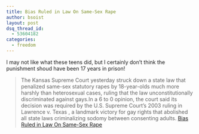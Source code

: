 ```yaml
---
title: Bias Ruled in Law On Same-Sex Rape
author: bsoist
layout: post
dsq_thread_id:
  - 53604182
categories:
  - freedom
---
```

I may not like what these teens did, but I certainly don&#8217;t think the punishment shoud have been 17 years in prison!  


> The Kansas Supreme Court yesterday struck down a state law that penalized same-sex statutory rapes by 18-year-olds much more harshly than heterosexual cases, ruling that the law unconstitutionally discriminated against gays.In a 6 to 0 opinion, the court said its decision was required by the U.S. Supreme Court&#8217;s 2003 ruling in Lawrence v. Texas , a landmark victory for gay rights that abolished all state laws criminalizing sodomy between consenting adults.
[Bias Ruled in Law On Same-Sex Rape][1]

 [1]: http://www.washingtonpost.com/wp-dyn/content/article/2005/10/21/AR2005102101680.html
